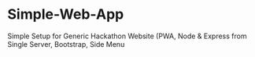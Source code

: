 # Simple-Web-App
Simple Setup for Generic Hackathon Website (PWA, Node &amp; Express from Single Server, Bootstrap, Side Menu

